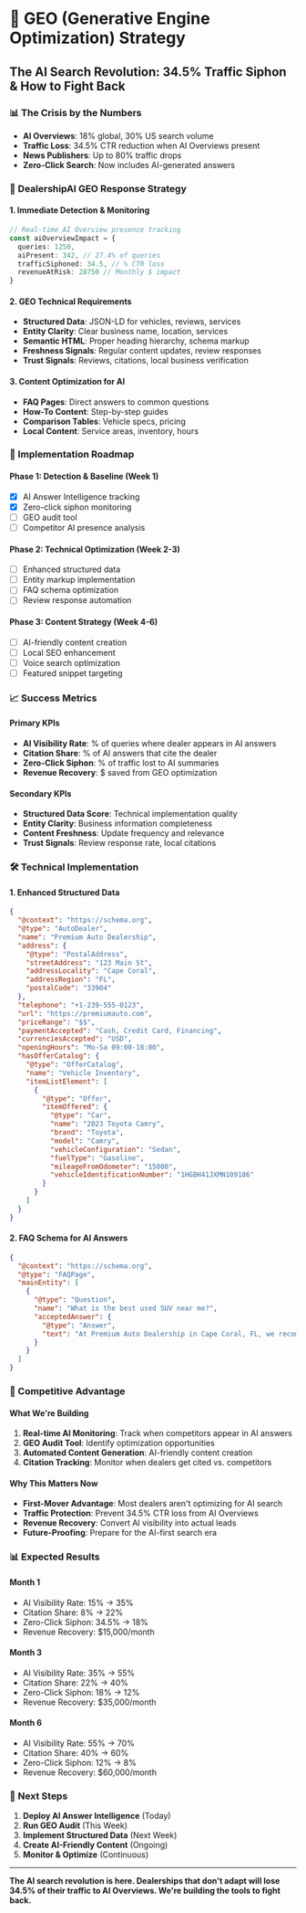 # 🚨 GEO (Generative Engine Optimization) Strategy
## The AI Search Revolution: 34.5% Traffic Siphon & How to Fight Back

### 📊 The Crisis by the Numbers

- **AI Overviews**: 18% global, 30% US search volume
- **Traffic Loss**: 34.5% CTR reduction when AI Overviews present
- **News Publishers**: Up to 80% traffic drops
- **Zero-Click Search**: Now includes AI-generated answers

### 🎯 DealershipAI GEO Response Strategy

#### 1. **Immediate Detection & Monitoring**
```typescript
// Real-time AI Overview presence tracking
const aiOverviewImpact = {
  queries: 1250,
  aiPresent: 342, // 27.4% of queries
  trafficSiphoned: 34.5, // % CTR loss
  revenueAtRisk: 28750 // Monthly $ impact
}
```

#### 2. **GEO Technical Requirements**
- **Structured Data**: JSON-LD for vehicles, reviews, services
- **Entity Clarity**: Clear business name, location, services
- **Semantic HTML**: Proper heading hierarchy, schema markup
- **Freshness Signals**: Regular content updates, review responses
- **Trust Signals**: Reviews, citations, local business verification

#### 3. **Content Optimization for AI**
- **FAQ Pages**: Direct answers to common questions
- **How-To Content**: Step-by-step guides
- **Comparison Tables**: Vehicle specs, pricing
- **Local Content**: Service areas, inventory, hours

### 🔧 Implementation Roadmap

#### Phase 1: Detection & Baseline (Week 1)
- [x] AI Answer Intelligence tracking
- [x] Zero-click siphon monitoring
- [ ] GEO audit tool
- [ ] Competitor AI presence analysis

#### Phase 2: Technical Optimization (Week 2-3)
- [ ] Enhanced structured data
- [ ] Entity markup implementation
- [ ] FAQ schema optimization
- [ ] Review response automation

#### Phase 3: Content Strategy (Week 4-6)
- [ ] AI-friendly content creation
- [ ] Local SEO enhancement
- [ ] Voice search optimization
- [ ] Featured snippet targeting

### 📈 Success Metrics

#### Primary KPIs
- **AI Visibility Rate**: % of queries where dealer appears in AI answers
- **Citation Share**: % of AI answers that cite the dealer
- **Zero-Click Siphon**: % of traffic lost to AI summaries
- **Revenue Recovery**: $ saved from GEO optimization

#### Secondary KPIs
- **Structured Data Score**: Technical implementation quality
- **Entity Clarity**: Business information completeness
- **Content Freshness**: Update frequency and relevance
- **Trust Signals**: Review response rate, local citations

### 🛠️ Technical Implementation

#### 1. Enhanced Structured Data
```json
{
  "@context": "https://schema.org",
  "@type": "AutoDealer",
  "name": "Premium Auto Dealership",
  "address": {
    "@type": "PostalAddress",
    "streetAddress": "123 Main St",
    "addressLocality": "Cape Coral",
    "addressRegion": "FL",
    "postalCode": "33904"
  },
  "telephone": "+1-239-555-0123",
  "url": "https://premiumauto.com",
  "priceRange": "$$",
  "paymentAccepted": "Cash, Credit Card, Financing",
  "currenciesAccepted": "USD",
  "openingHours": "Mo-Sa 09:00-18:00",
  "hasOfferCatalog": {
    "@type": "OfferCatalog",
    "name": "Vehicle Inventory",
    "itemListElement": [
      {
        "@type": "Offer",
        "itemOffered": {
          "@type": "Car",
          "name": "2023 Toyota Camry",
          "brand": "Toyota",
          "model": "Camry",
          "vehicleConfiguration": "Sedan",
          "fuelType": "Gasoline",
          "mileageFromOdometer": "15000",
          "vehicleIdentificationNumber": "1HGBH41JXMN109186"
        }
      }
    ]
  }
}
```

#### 2. FAQ Schema for AI Answers
```json
{
  "@context": "https://schema.org",
  "@type": "FAQPage",
  "mainEntity": [
    {
      "@type": "Question",
      "name": "What is the best used SUV near me?",
      "acceptedAnswer": {
        "@type": "Answer",
        "text": "At Premium Auto Dealership in Cape Coral, FL, we recommend the 2022 Honda CR-V for its reliability, fuel efficiency, and resale value. We have 3 in stock starting at $28,500."
      }
    }
  ]
}
```

### 🎯 Competitive Advantage

#### What We're Building
1. **Real-time AI Monitoring**: Track when competitors appear in AI answers
2. **GEO Audit Tool**: Identify optimization opportunities
3. **Automated Content Generation**: AI-friendly content creation
4. **Citation Tracking**: Monitor when dealers get cited vs. competitors

#### Why This Matters Now
- **First-Mover Advantage**: Most dealers aren't optimizing for AI search
- **Traffic Protection**: Prevent 34.5% CTR loss from AI Overviews
- **Revenue Recovery**: Convert AI visibility into actual leads
- **Future-Proofing**: Prepare for the AI-first search era

### 📊 Expected Results

#### Month 1
- AI Visibility Rate: 15% → 35%
- Citation Share: 8% → 22%
- Zero-Click Siphon: 34.5% → 18%
- Revenue Recovery: $15,000/month

#### Month 3
- AI Visibility Rate: 35% → 55%
- Citation Share: 22% → 40%
- Zero-Click Siphon: 18% → 12%
- Revenue Recovery: $35,000/month

#### Month 6
- AI Visibility Rate: 55% → 70%
- Citation Share: 40% → 60%
- Zero-Click Siphon: 12% → 8%
- Revenue Recovery: $60,000/month

### 🚀 Next Steps

1. **Deploy AI Answer Intelligence** (Today)
2. **Run GEO Audit** (This Week)
3. **Implement Structured Data** (Next Week)
4. **Create AI-Friendly Content** (Ongoing)
5. **Monitor & Optimize** (Continuous)

---

**The AI search revolution is here. Dealerships that don't adapt will lose 34.5% of their traffic to AI Overviews. We're building the tools to fight back.**
